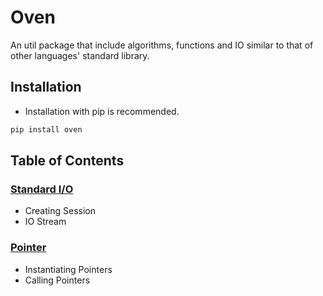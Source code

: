 # Oven
An util package that include algorithms, functions and IO similar to that of other languages' standard library.

## Installation
* Installation with pip is recommended.
```sh
pip install oven
```

## Table of Contents

### [Standard I/O]()
* Creating Session
* IO Stream

### [Pointer]()
* Instantiating Pointers
* Calling Pointers
